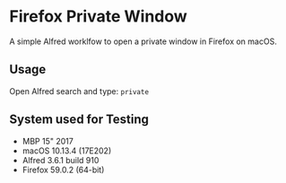 # Firefox Private Window

A simple Alfred worklfow to open a private window in Firefox on macOS.

## Usage

Open Alfred search and type:
`private`

## System used for Testing

* MBP 15" 2017
* macOS 10.13.4 (17E202)
* Alfred 3.6.1 build 910
* Firefox 59.0.2 (64-bit)